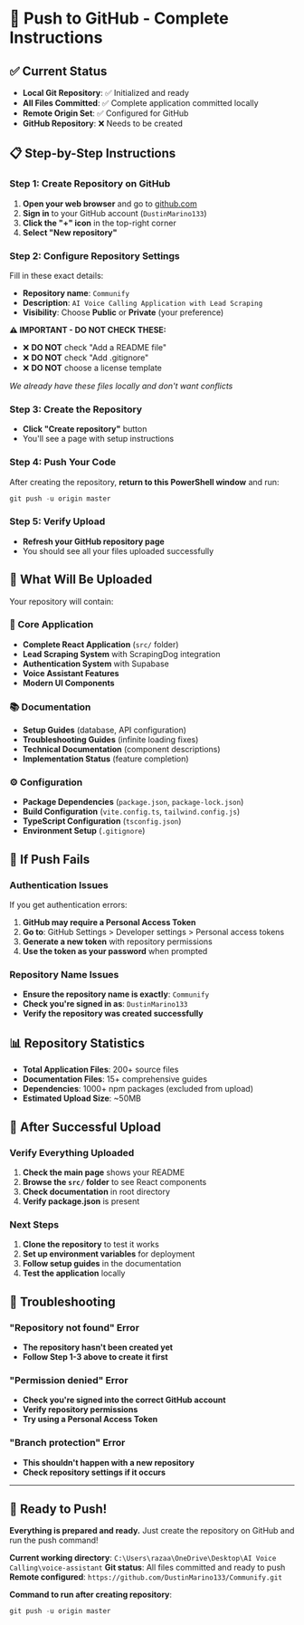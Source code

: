 # 🚀 Push to GitHub - Complete Instructions

## ✅ Current Status
- **Local Git Repository**: ✅ Initialized and ready
- **All Files Committed**: ✅ Complete application committed locally
- **Remote Origin Set**: ✅ Configured for GitHub
- **GitHub Repository**: ❌ Needs to be created

## 📋 Step-by-Step Instructions

### Step 1: Create Repository on GitHub
1. **Open your web browser** and go to [github.com](https://github.com)
2. **Sign in** to your GitHub account (`DustinMarino133`)
3. **Click the "+" icon** in the top-right corner
4. **Select "New repository"**

### Step 2: Configure Repository Settings
Fill in these exact details:
- **Repository name**: `Communify`
- **Description**: `AI Voice Calling Application with Lead Scraping`
- **Visibility**: Choose **Public** or **Private** (your preference)

**⚠️ IMPORTANT - DO NOT CHECK THESE:**
- ❌ **DO NOT** check "Add a README file"
- ❌ **DO NOT** check "Add .gitignore"  
- ❌ **DO NOT** choose a license template

*We already have these files locally and don't want conflicts*

### Step 3: Create the Repository
- **Click "Create repository"** button
- You'll see a page with setup instructions

### Step 4: Push Your Code
After creating the repository, **return to this PowerShell window** and run:

```powershell
git push -u origin master
```

### Step 5: Verify Upload
- **Refresh your GitHub repository page**
- You should see all your files uploaded successfully

## 📁 What Will Be Uploaded

Your repository will contain:

### 🎯 Core Application
- **Complete React Application** (`src/` folder)
- **Lead Scraping System** with ScrapingDog integration
- **Authentication System** with Supabase
- **Voice Assistant Features**
- **Modern UI Components**

### 📚 Documentation
- **Setup Guides** (database, API configuration)
- **Troubleshooting Guides** (infinite loading fixes)
- **Technical Documentation** (component descriptions)
- **Implementation Status** (feature completion)

### ⚙️ Configuration
- **Package Dependencies** (`package.json`, `package-lock.json`)
- **Build Configuration** (`vite.config.ts`, `tailwind.config.js`)
- **TypeScript Configuration** (`tsconfig.json`)
- **Environment Setup** (`.gitignore`)

## 🔧 If Push Fails

### Authentication Issues
If you get authentication errors:
1. **GitHub may require a Personal Access Token**
2. **Go to**: GitHub Settings > Developer settings > Personal access tokens
3. **Generate a new token** with repository permissions
4. **Use the token as your password** when prompted

### Repository Name Issues
- **Ensure the repository name is exactly**: `Communify`
- **Check you're signed in as**: `DustinMarino133`
- **Verify the repository was created successfully**

## 📊 Repository Statistics
- **Total Application Files**: 200+ source files
- **Documentation Files**: 15+ comprehensive guides
- **Dependencies**: 1000+ npm packages (excluded from upload)
- **Estimated Upload Size**: ~50MB

## 🎯 After Successful Upload

### Verify Everything Uploaded
1. **Check the main page** shows your README
2. **Browse the `src/` folder** to see React components
3. **Check documentation** in root directory
4. **Verify package.json** is present

### Next Steps
1. **Clone the repository** to test it works
2. **Set up environment variables** for deployment
3. **Follow setup guides** in the documentation
4. **Test the application** locally

## 🚨 Troubleshooting

### "Repository not found" Error
- **The repository hasn't been created yet**
- **Follow Step 1-3 above to create it first**

### "Permission denied" Error  
- **Check you're signed into the correct GitHub account**
- **Verify repository permissions**
- **Try using a Personal Access Token**

### "Branch protection" Error
- **This shouldn't happen with a new repository**
- **Check repository settings if it occurs**

---

## 🎉 Ready to Push!

**Everything is prepared and ready.** Just create the repository on GitHub and run the push command!

**Current working directory**: `C:\Users\razaa\OneDrive\Desktop\AI Voice Calling\voice-assistant`
**Git status**: All files committed and ready to push
**Remote configured**: `https://github.com/DustinMarino133/Communify.git`

**Command to run after creating repository**:
```powershell
git push -u origin master
``` 